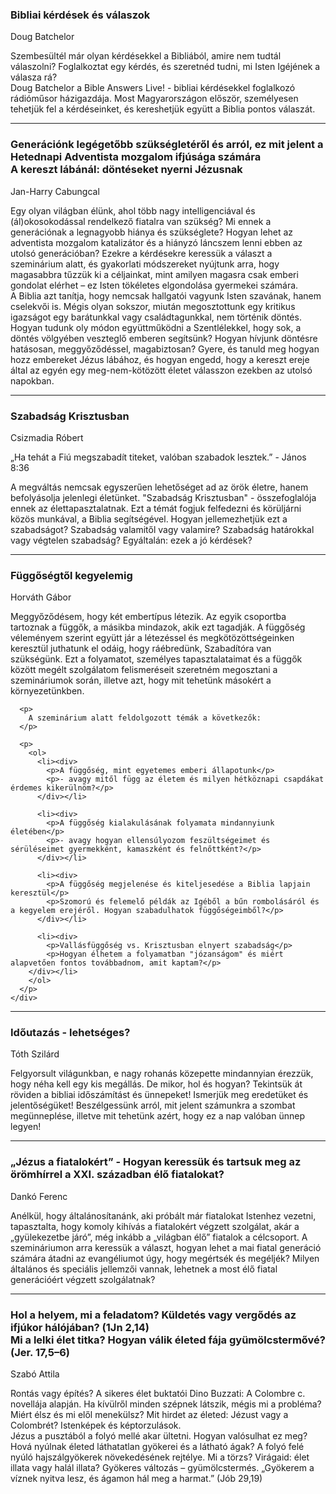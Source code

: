 <div class="seminar animated">
  <div class="seminar-wr">
    <div class="seminar-title">
      <h3>Bibliai kérdések és válaszok</h3>
      <span>Doug Batchelor</span>
    </div>
    <div class="description">
      <p>
      Szembesültél már olyan kérdésekkel a Bibliából, amire nem tudtál válaszolni? Foglalkoztat egy kérdés, és szeretnéd tudni, mi Isten Igéjének a válasza rá?
      <br>
      Doug Batchelor a Bible Answers Live! - bibliai kérdésekkel foglalkozó rádióműsor házigazdája. Most Magyarországon először, személyesen tehetjük fel a kérdéseinket, és kereshetjük együtt a Biblia pontos válaszát.
      </p>
    </div>
  </div>
</div>

<hr>

<div class="seminar animated">
  <div class="seminar-wr">
    <div class="seminar-title">
      <h3>Generációnk legégetőbb szükségletéről és arról, ez mit jelent a Hetednapi Adventista mozgalom ifjúsága számára
      <br>
      A kereszt lábánál: döntéseket nyerni Jézusnak</h3>
      <span>Jan-Harry Cabungcal</span>
    </div>
    <div class="description">
      <p>
        Egy olyan világban élünk, ahol több nagy intelligenciával és (ál)okosokodással rendelkező fiatalra van szükség? Mi ennek a generációnak a legnagyobb hiánya és szükséglete? Hogyan lehet az adventista mozgalom katalizátor és a hiányzó láncszem lenni ebben az utolsó generációban? Ezekre a kérdésekre keressük a választ a szeminárium alatt, és gyakorlati módszereket nyújtunk arra, hogy magasabbra tűzzük ki a céljainkat, mint amilyen magasra csak emberi gondolat elérhet – ez Isten tökéletes elgondolása gyermekei számára.
      <br>
        A Biblia azt tanítja, hogy nemcsak hallgatói vagyunk Isten szavának, hanem cselekvői is. Mégis olyan sokszor, miután megosztottunk egy kritikus igazságot egy barátunkkal vagy családtagunkkal, nem történik döntés. Hogyan tudunk oly módon együttműködni a Szentlélekkel, hogy sok, a döntés völgyében veszteglő emberen segítsünk? Hogyan hívjunk döntésre hatásosan, meggyőződéssel, magabiztosan? Gyere, és tanuld meg hogyan hozz embereket Jézus lábához, és hogyan engedd, hogy a kereszt ereje által az egyén egy meg-nem-kötözött életet válasszon ezekben az utolsó napokban.
      </p>
    </div>
  </div>
</div>

<hr>

<div class="seminar animated">
  <div class="seminar-wr">
    <div class="seminar-title">
      <h3>Szabadság Krisztusban</h3>
      <span>Csizmadia Róbert</span>
    </div>
    <div class="description">
      <p class="text-center">
        „Ha tehát a Fiú megszabadít titeket, valóban szabadok lesztek.” - János 8:36
      </p>
      <p>
        A megváltás nemcsak egyszerűen lehetőséget ad az örök életre, hanem befolyásolja jelenlegi életünket. "Szabadság Krisztusban" - összefoglalója ennek az élettapasztalatnak. Ezt a témát fogjuk felfedezni és körüljárni közös munkával, a Biblia segítségével. Hogyan jellemezhetjük ezt a szabadságot? Szabadság valamitől vagy valamire? Szabadság határokkal vagy végtelen szabadság? Egyáltalán: ezek a jó kérdések?
      </p>
    </div>
  </div>
</div>

<hr>

<div class="seminar animated">
  <div class="seminar-wr">
    <div class="seminar-title">
      <h3>Függőségtől kegyelemig</h3>
      <span>Horváth Gábor</span>
    </div>
    <div class="description">
      <p>
        Meggyőződésem, hogy két embertípus létezik. Az egyik csoportba tartoznak a függők, a másikba mindazok, akik ezt tagadják. A függőség véleményem szerint együtt jár a létezéssel és megkötözöttségeinken keresztül juthatunk el odáig, hogy ráébredünk, Szabadítóra van szükségünk. Ezt a folyamatot, személyes tapasztalataimat és a függők között megélt szolgálatom felismeréseit szeretném megosztani a szemináriumok során, illetve azt, hogy mit tehetünk másokért a környezetünkben.
      </p>

      <p>
        A szeminárium alatt feldolgozott témák a következők:
      </p>

      <p>
        <ol>
          <li><div>
            <p>A függőség, mint egyetemes emberi állapotunk</p>
            <p>- avagy mitől függ az életem és milyen hétköznapi csapdákat érdemes kikerülnöm?</p>
          </div></li>

          <li><div>
            <p>A függőség kialakulásának folyamata mindannyiunk életében</p>
            <p>- avagy hogyan ellensúlyozom feszültségeimet és sérüléseimet gyermekként, kamaszként és felnőttként?</p>
          </div></li>

          <li><div>
            <p>A függőség megjelenése és kiteljesedése a Biblia lapjain keresztül</p>
            <p>Szomorú és felemelő példák az Igéből a bűn rombolásáról és a kegyelem erejéről. Hogyan szabadulhatok függőségeimből?</p>
          </div></li>

          <li><div>
            <p>Vallásfüggőség vs. Krisztusban elnyert szabadság</p>
            <p>Hogyan élhetem a folyamatban "józanságom" és miért alapvetően fontos továbbadnom, amit kaptam?</p>
        </div></li>
        </ol>
      </p>
    </div>
  </div>
</div>

<hr>

<div class="seminar animated">
  <div class="seminar-wr">
    <div class="seminar-title">
      <h3>Időutazás - lehetséges?</h3>
      <span>Tóth Szilárd</span>
    </div>
    <div class="description">
      <p>
        Felgyorsult világunkban, e nagy rohanás közepette mindannyian érezzük, hogy néha kell egy kis megállás. De mikor, hol és hogyan? Tekintsük át röviden a bibliai időszámítást és ünnepeket! Ismerjük meg eredetüket és jelentőségüket! Beszélgessünk arról, mit jelent számunkra a szombat megünneplése, illetve mit tehetünk azért, hogy ez a nap valóban ünnep legyen!
      </p>
    </div>
  </div>
</div>

<hr>

<div class="seminar animated">
  <div class="seminar-wr">
    <div class="seminar-title">
      <h3>„Jézus a fiatalokért” - Hogyan keressük és tartsuk meg az örömhírrel a XXI. században élő fiatalokat?</h3>
      <span>Dankó Ferenc</span>
    </div>
    <div class="description">
      <p>
        Anélkül, hogy általánosítanánk, aki próbált már fiatalokat Istenhez vezetni, tapasztalta, hogy komoly kihívás a fiatalokért végzett szolgálat, akár a „gyülekezetbe járó”, még inkább a „világban élő” fiatalok a célcsoport. A szemináriumon arra keressük a választ, hogyan lehet a mai fiatal generáció számára átadni az evangéliumot úgy, hogy megértsék és megéljék? Milyen általános és speciális jellemzői vannak, lehetnek a most élő fiatal generációért végzett szolgálatnak?
      </p>
    </div>
  </div>
</div>

<hr>

<div class="seminar animated">
  <div class="seminar-wr">
    <div class="seminar-title">
      <h3>Hol a helyem, mi a feladatom? Küldetés vagy vergődés az ifjúkor hálójában? (1Jn 2,14)
      <br>
      Mi a lelki élet titka? Hogyan válik életed fája gyümölcstermővé? (Jer. 17,5–6)</h3>
      <span>Szabó Attila</span>
    </div>
    <div class="description">
      <p>
        Rontás vagy építés? A sikeres élet buktatói Dino Buzzati: A Colombre c. novellája alapján. Ha kívülről minden szépnek látszik, mégis mi a probléma? Miért élsz és mi elől menekülsz? Mit hirdet az életed: Jézust vagy a Colombrét? Istenképek és képtorzulások.
        <br>
        Jézus a pusztából a folyó mellé akar ültetni. Hogyan valósulhat ez meg? Hová nyúlnak életed láthatatlan gyökerei és a látható ágak? A folyó felé nyúló hajszálgyökerek növekedésének rejtélye. Mi a törzs? Virágaid: élet illata vagy halál illata? Gyökeres változás – gyümölcstermés. „Gyökerem a víznek nyitva lesz, és ágamon hál meg a harmat.” (Jób 29,19)
      </p>
    </div>
  </div>
</div>
